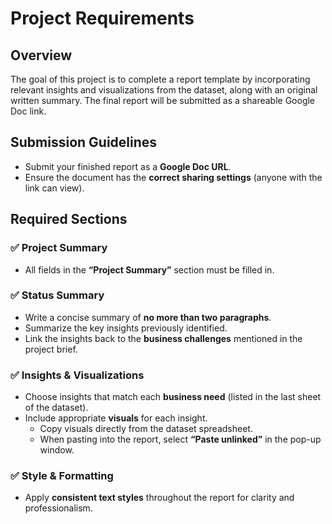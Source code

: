 # Project Requirements

## Overview
The goal of this project is to complete a report template by incorporating relevant insights and visualizations from the dataset, along with an original written summary. The final report will be submitted as a shareable Google Doc link.

## Submission Guidelines
- Submit your finished report as a **Google Doc URL**.
- Ensure the document has the **correct sharing settings** (anyone with the link can view).

## Required Sections

### ✅ Project Summary
- All fields in the **“Project Summary”** section must be filled in.

### ✅ Status Summary
- Write a concise summary of **no more than two paragraphs**.
- Summarize the key insights previously identified.
- Link the insights back to the **business challenges** mentioned in the project brief.

### ✅ Insights & Visualizations
- Choose insights that match each **business need** (listed in the last sheet of the dataset).
- Include appropriate **visuals** for each insight.
  - Copy visuals directly from the dataset spreadsheet.
  - When pasting into the report, select **“Paste unlinked”** in the pop-up window.

### ✅ Style & Formatting
- Apply **consistent text styles** throughout the report for clarity and professionalism.
